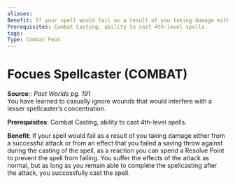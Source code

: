 ```yaml
---
aliases: 
Benefit: If your spell would fail as a result of you taking damage either from a successful attack or from an effect that you failed a saving throw against during the casting of the spell, as a reaction you can spend a Resolve Point to prevent the spell from failing. You suffer the effects of the attack as normal, but as long as you remain able to complete the spellcasting after the attack, you successfully cast the spell.
Prerequisites: Combat Casting, ability to cast 4th-level spells.
tags: 
Type: Combat Feat
---
```


# Focues Spellcaster (COMBAT)

**Source**:: _Pact Worlds pg. 191_  
You have learned to casually ignore wounds that would interfere with a lesser spellcaster’s concentration.

**Prerequisites**: Combat Casting, ability to cast 4th-level spells.

**Benefit**: If your spell would fail as a result of you taking damage either from a successful attack or from an effect that you failed a saving throw against during the casting of the spell, as a reaction you can spend a Resolve Point to prevent the spell from failing. You suffer the effects of the attack as normal, but as long as you remain able to complete the spellcasting after the attack, you successfully cast the spell.
